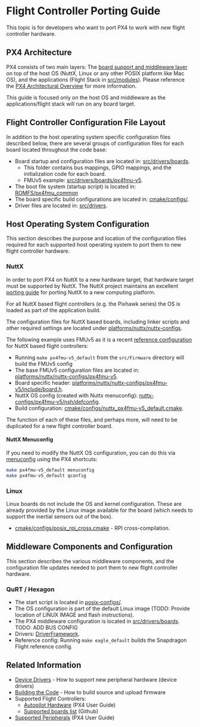 # Flight Controller Porting Guide

This topic is for developers who want to port PX4 to work with *new* flight controller hardware.

## PX4 Architecture

PX4 consists of two main layers: The [board support and middleware layer](../middleware/README.md) on top of the host OS (NuttX, Linux or any other POSIX platform like Mac OS), and the applications (Flight Stack in [src/modules](https://github.com/PX4/Firmware/tree/master/src/modules)\).  Please reference the [PX4 Architectural Overview](../concept/architecture.md) for more information.

This guide is focused only on the host OS and middleware as the applications/flight stack will run on any board target.

## Flight Controller Configuration File Layout

In addition to the host operating system specific configuration files described below, there are several groups of configuration files for each board located throughout the code base:
* Board startup and configuration files are located in: [src/drivers/boards](https://github.com/PX4/Firmware/tree/master/src/drivers/boards).
  * This folder contains bus mappings, GPIO mappings, and the initialization code for each board.
  * FMUv5 example: [src/drivers/boards/px4fmu-v5](https://github.com/PX4/Firmware/tree/master/src/drivers/boards/px4fmu-v5).
* The boot file system (startup script) is located in: [ROMFS/px4fmu\_common](https://github.com/PX4/Firmware/tree/master/ROMFS/px4fmu_common)
* The board specific build configurations are located in: [cmake/configs/](https://github.com/PX4/Firmware/blob/master/cmake/configs/).
* Driver files are located in: [src/drivers](https://github.com/PX4/Firmware/tree/master/src/drivers).

## Host Operating System Configuration

This section describes the purpose and location of the configuration files required for each supported host operating system to port them to new flight controller hardware.

### NuttX

In order to port PX4 on NuttX to a new hardware target, that hardware target must be supported by NuttX.  The NuttX project maintains an excellent [porting guide](http://www.nuttx.org/Documentation/NuttxPortingGuide.html) for porting NuttX to a new computing platform.

For all NuttX based flight controllers (e.g. the Pixhawk series) the OS is loaded as part of the application build.

The configuration files for NuttX based boards, including linker scripts and other required settings are located under [platforms/nuttx/nuttx-configs](https://github.com/PX4/Firmware/tree/master/platforms/nuttx/nuttx-configs).

The following example uses FMUv5 as it is a recent [reference configuration](../debug/reference-design.md) for NuttX based flight controllers:
* Running `make px4fmu-v5_default` from the `src/Firmware` directory will build the FMUv5 config
* The base FMUv5 configuration files are located in: [platforms/nuttx/nuttx-configs/px4fmu-v5](https://github.com/PX4/Firmware/tree/master/platforms/nuttx/nuttx-configs/px4fmu-v5).
* Board specific header: [platforms/nuttx/nuttx-configs/px4fmu-v5/include/board.h](https://github.com/PX4/Firmware/blob/master/platforms/nuttx/nuttx-configs/px4fmu-v5/include/board.h).
* NuttX OS config (created with Nuttx menuconfig): [nuttx-configs/px4fmu-v5/nsh/defconfig](https://github.com/PX4/Firmware/blob/master/platforms/nuttx/nuttx-configs/px4fmu-v5/nsh/defconfig).
* Build configuration: [cmake/configs/nuttx\_px4fmu-v5\_default.cmake](https://github.com/PX4/Firmware/blob/master/cmake/configs/nuttx_px4fmu-v5_default.cmake).

The function of each of these files, and perhaps more, will need to be duplicated for a new flight controller board.

#### NuttX Menuconfig
If you need to modify the NuttX OS configuration, you can do this via [menuconfig](https://bitbucket.org/nuttx/nuttx) using the PX4 shortcuts:
```sh
make px4fmu-v5_default menuconfig
make px4fmu-v5_default qconfig
```

### Linux

Linux boards do not include the OS and kernel configuration. These are already provided by the Linux image available for the board (which needs to support the inertial sensors out of the box).

* [cmake/configs/posix\_rpi\_cross.cmake](https://github.com/PX4/Firmware/blob/master/cmake/configs/posix_rpi_cross.cmake) - RPI cross-compilation.

## Middleware Components and Configuration

This section describes the various middleware components, and the configuration file updates needed to port them to new flight controller hardware.

### QuRT / Hexagon

* The start script is located in [posix-configs/](https://github.com/PX4/Firmware/tree/master/posix-configs).
* The OS configuration is part of the default Linux image (TODO: Provide location of LINUX IMAGE and flash instructions).
* The PX4 middleware configuration is located in [src/drivers/boards](https://github.com/PX4/Firmware/tree/master/src/drivers/boards). TODO: ADD BUS CONFIG
* Drivers: [DriverFramework](https://github.com/px4/DriverFramework).
* Reference config: Running `make eagle_default` builds the Snapdragon Flight reference config.

## Related Information

* [Device Drivers](../middleware/drivers.md) - How to support new peripheral hardware (device drivers)
* [Building the Code](../setup/building_px4.md) - How to build source and upload firmware 
* Supported Flight Controllers:
  * [Autopilot Hardware](https://docs.px4.io/en/flight_controller/) (PX4 User Guide)
  * [Supported boards list](https://github.com/PX4/Firmware/#supported-hardware) (Github)
* [Supported Peripherals](https://docs.px4.io/en/peripherals/) (PX4 User Guide)

